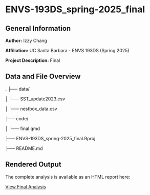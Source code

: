 # ENVS-193DS_spring-2025_final

## General Information

**Author:** Izzy Chang

**Affiliation:** UC Santa Barbara - ENVS 193DS (Spring 2025)

**Project Description:** Final

## Data and File Overview

.
├── data/

│   └── SST_update2023.csv

│   └── nestbox_data.csv

├── code/

│   └── final.qmd        

├── ENVS-193DS_spring-2025_final.Rproj

├── README.md


## Rendered Output

The complete analysis is available as an HTML report here:

[View Final Analysis](https://github.com/izzy-chang/ENVS-193DS_spring-2025_final/final.html)
